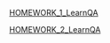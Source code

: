 
[HOMEWORK_1_LearnQA](https://docs.google.com/spreadsheets/d/1wbg0apH7eibXuvOTLcxQVj85GRqR2v4VA-WAyCd_QAg/edit?usp=drive_link "HOMEWORK_1_LearnQA")

[HOMEWORK_2_LearnQA](https://docs.google.com/spreadsheets/d/19Dsud5m8BEzYqgsURQxlZNEAPh7ttwIOpLNA91tlxU0/edit?usp=drive_link "HOMEWORK_2_LearnQA")

